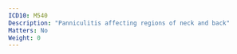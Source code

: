 ```yaml
---
ICD10: M540
Description: "Panniculitis affecting regions of neck and back"
Matters: No
Weight: 0
---
```

